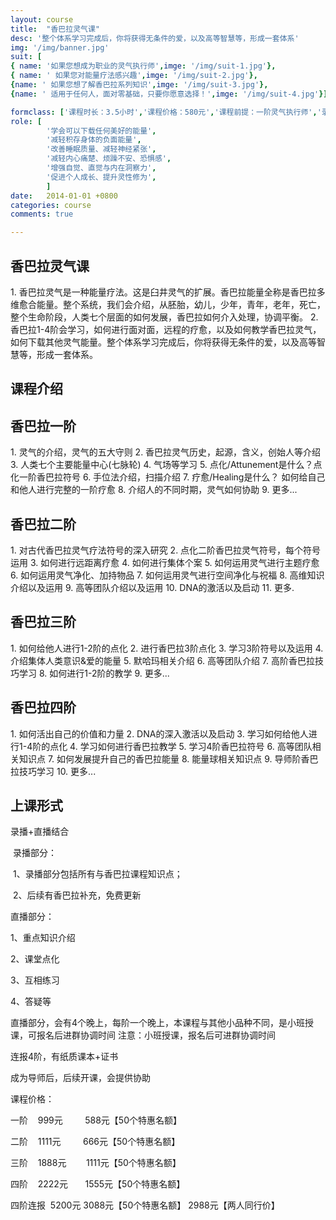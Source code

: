 ```yaml
---
layout: course
title:  "香巴拉灵气课"
desc: '整个体系学习完成后，你将获得无条件的爱，以及高等智慧等，形成一套体系'
img: '/img/banner.jpg'
suit: [
{ name: '如果您想成为职业的灵气执行师',imge: '/img/suit-1.jpg'},
{ name: ' 如果您对能量疗法感兴趣',imge: '/img/suit-2.jpg'},
{name: ' 如果您想了解香巴拉系列知识',imge: '/img/suit-3.jpg'},
{name: ' 适用于任何人，面对零基础，只要你愿意选择！',imge: '/img/suit-4.jpg'}]

formclass: ['课程时长：3.5小时','课程价格：580元','课程前提：一阶灵气执行师','录播课程，随时报名']
role: [
        '学会可以下载任何美好的能量',
        '减轻积存身体的负面能量',
        '改善睡眠质量、减轻神经紧张',
        '减轻内心痛楚、烦躁不安、恐惧感',
        '增强自觉、直觉与内在洞察力',
        '促进个人成长、提升灵性修为',
        ]
date:   2014-01-01 +0800
categories: course
comments: true

---
```

<h2>香巴拉灵气课</h2>
1. 香巴拉灵气是一种能量疗法。这是臼井灵气的扩展。香巴拉能量全称是香巴拉多维愈合能量。整个系统，我们会介绍，从胚胎，幼儿，少年，青年，老年，死亡，整个生命阶段，人类七个层面的如何发展，香巴拉如何介入处理，协调平衡。
2. 香巴拉1-4阶会学习，如何进行面对面，远程的疗愈，以及如何教学香巴拉灵气，如何下载其他灵气能量。整个体系学习完成后，你将获得无条件的爱，以及高等智慧等，形成一套体系。
   


<h2>课程介绍</h2>

<h2>香巴拉一阶</h2>
1. 灵气的介绍，灵气的五大守则
2. 香巴拉灵气历史，起源，含义，创始人等介绍
3. 人类七个主要能量中心(七脉轮)
4. 气场等学习
5. 点化/Attunement是什么？点化一阶香巴拉符号
6. 手位法介绍，扫描介绍
7. 疗愈/Healing是什么？ 如何给自己和他人进行完整的一阶疗愈
8. 介绍人的不同时期，灵气如何协助
9. 更多...


<h2>香巴拉二阶</h2>
1. 对古代香巴拉灵气疗法符号的深入研究
2. 点化二阶香巴拉灵气符号，每个符号运用
3. 如何进行远距离疗愈
4. 如何进行集体个案
5. 如何运用灵气进行主题疗愈
6. 如何运用灵气净化、加持物品
7. 如何运用灵气进行空间净化与祝福
8. 高维知识介绍以及运用
9. 高等团队介绍以及运用
10. DNA的激活以及启动
11. 更多.



<h2>香巴拉三阶</h2>
1. 如何给他人进行1-2阶的点化
2. 进行香巴拉3阶点化
3. 学习3阶符号以及运用
4. 介绍集体人类意识&爱的能量
5. 默哈玛相关介绍
6. 高等团队介绍
7. 高阶香巴拉技巧学习
8. 如何进行1-2阶的教学
9. 更多...


<h2>香巴拉四阶</h2>
1. 如何活出自己的价值和力量
2. DNA的深入激活以及启动
3. 学习如何给他人进行1-4阶的点化
4. 学习如何进行香巴拉教学
5. 学习4阶香巴拉符号
6. 高等团队相关知识点
7. 如何发展提升自己的香巴拉能量
8. 能量球相关知识点
9. 导师阶香巴拉技巧学习
10. 更多...



<h2>上课形式</h2>

 录播+直播结合

 录播部分：

 1、录播部分包括所有与香巴拉课程知识点；

 2、后续有香巴拉补充，免费更新



直播部分：

1、重点知识介绍

2、课堂点化

3、互相练习

4、答疑等

直播部分，会有4个晚上，每阶一个晚上，本课程与其他小品种不同，是小班授课，可报名后进群协调时间
注意：小班授课，报名后可进群协调时间



连报4阶，有纸质课本+证书

成为导师后，后续开课，会提供协助



课程价格：

一阶    999元         588元【50个特惠名额】

二阶    1111元         666元【50个特惠名额】

三阶    1888元        1111元【50个特惠名额】

四阶    2222元       1555元【50个特惠名额】

四阶连报  5200元   3088元【50个特惠名额】  2988元【两人同行价】 




